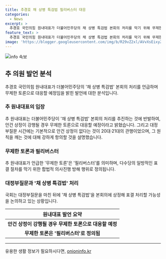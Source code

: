 ```yaml
---
title: 추경호 채 상병 특검법 필리버스터 대응
categories:
  - News
excerpt: >
  추경호 국민의힘 원내대표가 더불어민주당의 채 상병 특검법 본회의 처리를 막기 위해 무제한 토론에 나설 예정이라고 밝혔습니다. 추 대표는 안건 상정이 강행될 경우 강한 항의하며, 필리버스터로 표결 절차를 막을 것을 선언했습니다. 민주당은 대정부질문을 마치면 채 상병 특검법을 즉시 상정할 가능성을 언급하고 있습니다.
feature_text: >
  추경호 국민의힘 원내대표가 더불어민주당의 채 상병 특검법 본회의 처리를 막기 위해 무제한 토론에 나설 예정이라고 밝혔습니다. 추 대표는 안건 상정이 강행될 경우 강한 항의하며, 필리버스터로 표결 절차를 막을 것을 선언했습니다. 민주당은 대정부질문을 마치면 채 상병 특검법을 즉시 상정할 가능성을 언급하고 있습니다.
image: 'https://blogger.googleusercontent.com/img/b/R29vZ2xl/AVvXsEixyZcFfHzMRdzZMjFBmAUKJYCLCGyLL1o632UiGVXcaFdKo_bkvkuCioo0uUKlGfBVcT3P84aROyZIXSBEx3Aw5nCQ3pTgDom1WDC4m8eifvWiAmWEEVb4x6G_l8C0QH225ldMjyaFvpxGEBGNO37VmDTDMHGhJPq73UglMfDca1-0aw/s1600/blogspot.png'
---
```


<p><img src="https://blogger.googleusercontent.com/img/b/R29vZ2xl/AVvXsEixyZcFfHzMRdzZMjFBmAUKJYCLCGyLL1o632UiGVXcaFdKo_bkvkuCioo0uUKlGfBVcT3P84aROyZIXSBEx3Aw5nCQ3pTgDom1WDC4m8eifvWiAmWEEVb4x6G_l8C0QH225ldMjyaFvpxGEBGNO37VmDTDMHGhJPq73UglMfDca1-0aw/s1600/blogspot.png" alt="info 속보" /></p>

<h2 data-ke-size="size26">추 의원 발언 분석</h2>

<p data-ke-size="size16">추경호 국민의힘 원내대표가 더불어민주당의 '채 상병 특검법' 본회의 처리를 언급하며 무제한 토론으로 대응할 예정임을 밝힌 발언에 대한 분석입니다.</p>

<h3>추 원내대표의 입장</h3>

<p data-ke-size="size16">추 원내대표는 더불어민주당이 '채 상병 특검법' 본회의 처리를 추진하는 것에 반발하여, 안건 상정이 강행될 경우 무제한 토론으로 대응할 예정이라고 밝혔습니다. 그리고 대정부질문 시간에는 기본적으로 안건 상정이 없다는 것이 20대·21대의 관행이었으며, 그 원칙을 깨는 것에 대해 강하게 항의할 것을 설명했습니다.</p>

<h3>무제한 토론과 필리버스터</h3>

<p data-ke-size="size16">추 원내대표가 언급한 '무제한 토론'은 '필리버스터'를 의미하며, 다수당의 일방적인 표결 절차를 막기 위한 합법적 의사진행 방해 행위로 정의됩니다.</p>

<h3>대정부질문과 '채 상병 특검법' 처리</h3>

<p data-ke-size="size16">국회는 대정부질문을 마친 뒤에 '채 상병 특검법'을 본회의에 상정해 표결 처리할 가능성을 논의하고 있는 상황입니다.</p>

<table>
    <thead>
        <tr>
            <th style="text-align: center;">원내대표 발언 요약</th>
        </tr>
    </thead>
    <tbody>
        <tr>
            <td style="text-align: center; height: 17px;"><b>안건 상정이 강행될 경우 무제한 토론으로 대응할 예정</b></td>
        </tr>
        <tr>
            <td style="text-align: center; height: 17px;"><b>무제한 토론은 '필리버스터'로 정의됨</b></td>
        </tr>
    </tbody>
</table>

<p><hr></p>
유용한 생활 정보가 필요하시다면, <a href="https://onioninfo.kr" rel="dofollow">onioninfo.kr</a>


